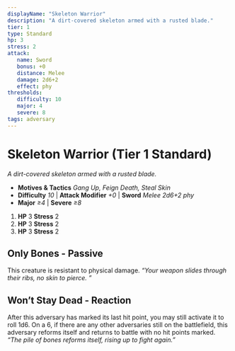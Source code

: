 ```yaml
---
displayName: "Skeleton Warrior"
description: "A dirt-covered skeleton armed with a rusted blade."
tier: 1
type: Standard
hp: 3
stress: 2
attack:
   name: Sword
   bonus: +0
   distance: Melee
   damage: 2d6+2
   effect: phy
thresholds:
   difficulty: 10
   major: 4
   severe: 8
tags: adversary
---
```

# Skeleton Warrior (Tier 1 Standard)
_A dirt-covered skeleton armed with a rusted blade._

- **Motives & Tactics** _Gang Up, Feign Death, Steal Skin_
- **Difficulty** _10_ | **Attack Modifier** _+0_ | **Sword** _Melee 2d6+2 phy_
- **Major** _≥4_ | **Severe** _≥8_

1. **HP** 3
   **Stress** 2
2. **HP** 3
   **Stress** 2
3. **HP** 3
   **Stress** 2

## Only Bones - Passive
This creature is resistant to physical damage. _“Your weapon slides through their ribs, no skin to pierce. ”_

## Won’t Stay Dead - Reaction
After this adversary has marked its last hit point, you may still activate it to roll 1d6. On a 6, if there are any other adversaries still on the battlefield, this adversary reforms itself and returns to battle with no hit points marked. _“The pile of bones reforms itself, rising up to fight again.”_
